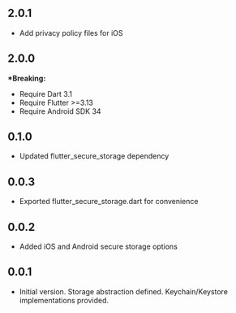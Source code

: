 ## 2.0.1

* Add privacy policy files for iOS

## 2.0.0

__*Breaking:__
* Require Dart 3.1
* Require Flutter >=3.13
* Require Android SDK 34

## 0.1.0

* Updated flutter_secure_storage dependency

## 0.0.3

* Exported flutter_secure_storage.dart for convenience

## 0.0.2

* Added iOS and Android secure storage options 

## 0.0.1

* Initial version. Storage abstraction defined. Keychain/Keystore implementations provided.

